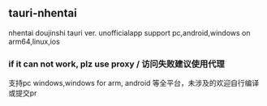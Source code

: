 ## tauri-nhentai
nhentai doujinshi tauri ver. unofficialapp support pc,android,windows on arm64,linux,ios

### if it can not work, plz use proxy / 访问失败建议使用代理
支持pc windows,windows for arm, android 等全平台，未涉及的欢迎自行编译或提交pr
